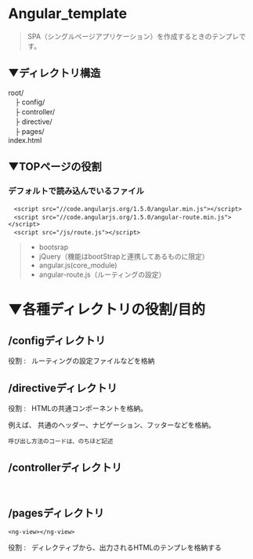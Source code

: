 # Angular_template

>SPA（シングルページアプリケーション）を作成するときのテンプレです。  

## ▼ディレクトリ構造  

root/  
　├ config/  
　├ controller/  
　├ directive/  
　├ pages/  
  index.html  
 
## ▼TOPページの役割

### デフォルトで読み込んでいるファイル

    `<script src="//code.angularjs.org/1.5.0/angular.min.js"></script>`  
    `<script src="//code.angularjs.org/1.5.0/angular-route.min.js"></script>`  
    `<script src="/js/route.js"></script>` 
     
> * bootsrap  
> * jQuery（機能はbootStrapと連携してあるものに限定）  
> * angular.js(core_module)  
> * angular-route.js（ルーティングの設定）  


# ▼各種ディレクトリの役割/目的 

##  /configディレクトリ
役割 :  
ルーティングの設定ファイルなどを格納  

##  /directiveディレクトリ  
役割 :  
HTMLの共通コンポーネントを格納。

例えば、
共通のヘッダー、ナビゲーション、フッターなどを格納。

`呼び出し方法のコードは、のちほど記述`  

##  /controllerディレクトリ
 
 
##  /pagesディレクトリ

`<ng-view></ng-view>`

役割 :  
ディレクティブから、出力されるHTMLのテンプレを格納する

